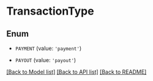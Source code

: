 # TransactionType


## Enum

* `PAYMENT` (value: `'payment'`)

* `PAYOUT` (value: `'payout'`)

[[Back to Model list]](../README.md#documentation-for-models) [[Back to API list]](../README.md#documentation-for-api-endpoints) [[Back to README]](../README.md)


